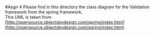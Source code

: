 #Asgn 4
Please find in this directory the class diagram for the Validation framework from the
spring framework.   
This UML is taken from [http://opensource.objectsbydesign.com/spring/index.html](http://opensource.objectsbydesign.com/spring/index.html)

